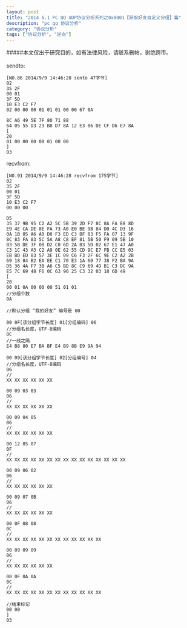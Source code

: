 ```yaml
---
layout: post
title: "2014 6.1 PC QQ UDP协议分析系列之0x0001【获取好友自定义分组】篇"
description: "pc qq 协议分析"
category: "协议分析"
tags: ["协议分析", "逆向"]
---
```

#####本文仅出于研究目的，如有法律风险，请联系删帖，谢绝跨市。  
<br/>
sendto:

	[NO.86 2014/9/9 14:46:28 sento 47字节]
	02
	35 2F
	00 01
	3F 5D
	10 E3 C2 F7
	02 00 00 00 01 01 01 00 00 67 0A 
	
	8C A6 49 5E 7F 80 71 88 
	64 05 55 D3 23 B8 D7 8A 12 E3 86 DE CF D6 E7 8A
	[
	20
	01 00 00 00 00 01 00 00
	]
	03

recvfrom:

	[NO.91 2014/9/9 14:46:28 recvfrom 175字节]
	02
	35 2F
	00 01
	3F 5D
	10 E3 C2 F7
	00 00 00

	D5
	35 37 9B 95 C2 A2 5C 5B 39 2D F7 8C 8A FA E8 8D
	E9 4E CA DE 8E FA 73 A0 E0 BE 9B 84 D0 4C D3 16
	0A 1B 85 A6 A0 D8 F3 ED C3 BF 83 F5 FA 07 13 9F
	8C 83 FA 83 5C 5A A8 C8 EF 81 5B 50 F9 09 5B 10
	B3 5B DE 3F 0B D2 C0 6D 2A B3 5D 02 67 E1 47 A0
	C3 1C 43 A3 C2 A9 0E 62 55 CD 9C E7 FB CC E5 03
	EB BD ED 83 57 3E 1C 09 C6 F3 2F 6C 9E C2 A2 2B
	69 18 84 B2 EA EE C1 70 E3 1A 60 77 38 F2 BA 9A
	D5 36 4A F7 3B A6 C5 BD 8C C9 69 4D B1 C3 DC 9A
	E5 7C 69 48 F6 0C 63 90 25 C3 32 03 18 6D 49
	[
	20 
	00 01 0A 00 00 00 51 01 01 
	//分组个数
	0A

	//默认分组 “我的好友” 编号是 00

	00 0F[该分组字节长度] 01[分组编码] 06
	//分组名长度，UTF-8编码 
	0C 
	//一线之隔
	E4 B8 80 E7 BA BF E4 B9 8B E9 9A 94 

	00 09[该分组字节长度] 02[分组编号] 04 
	//分组名长度，UTF-8编码
	06 
	//
	XX XX XX XX XX XX 

	00 09 03 03 
	06 
	//
	XX XX XX XX XX XX

	00 09 04 05 
	06 
	//
	XX XX XX XX XX XX

	00 12 05 07
	0F
	//
	XX XX XX XX XX XX XX XX XX XX XX XX XX XX XX

	00 09 06 02 
	06 
	//
	XX XX XX XX XX XX

	00 09 07 0B 
	06
	//
	XX XX XX XX XX XX 

	00 0F 08 08 
	0C 
	//
	XX XX XX XX XX XX XX XX XX XX XX XX 

	00 09 09 09 
	06 
	//
	XX XX XX XX XX XX 

	00 0F 0A 0A 
	0C 
	//
	XX XX XX XX XX XX XX XX XX XX XX XX 

	//结束标记
	00 00
	]
	03